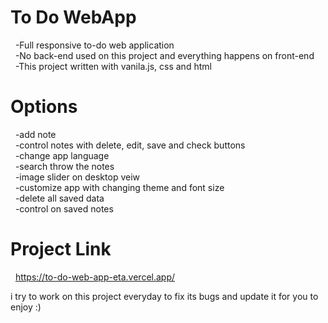 # To Do WebApp
  -Full responsive to-do web application<br> 
  -No back-end used on this project and everything happens on front-end<br>
  -This project written with vanila.js, css and html

# Options
  -add note<br>
  -control notes with delete, edit, save and check buttons<br>
  -change app language <br>
  -search throw the notes<br>
  -image slider on desktop veiw<br>
  -customize app with changing theme and font size<br>
  -delete all saved data<br>
  -control on saved notes<br>
  
# Project Link
  https://to-do-web-app-eta.vercel.app/
  
i try to work on this project everyday to fix its bugs and update it for you to enjoy :)
